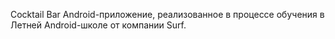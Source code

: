 Cocktail Bar
Android-приложение, реализованное в процессе обучения в Летней Android-школе от компании Surf.
